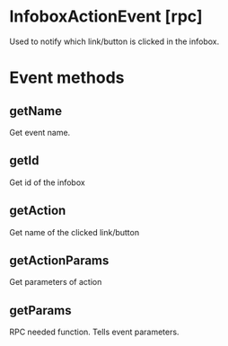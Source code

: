 # InfoboxActionEvent [rpc]

Used to notify which link/button is clicked in the infobox.

# Event methods

## getName

Get event name.

## getId

Get id of the infobox

## getAction

Get name of the clicked link/button

## getActionParams

Get parameters of action 

## getParams

RPC needed function. Tells event parameters.